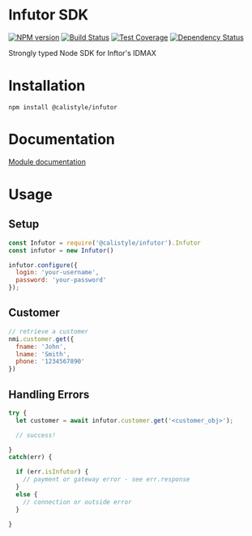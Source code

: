 # Infutor SDK

[![NPM version][npm-image]][npm-url]
[![Build Status][ci-image]][ci-url]
[![Test Coverage][coverage-image]][coverage-url]
[![Dependency Status][daviddm-image]][daviddm-url]

Strongly typed Node SDK for Inftor's IDMAX

# Installation
```
npm install @calistyle/infutor
```

# Documentation

[Module documentation](https://github.com/calistyle/infutor/docs.md)

# Usage

## Setup
```js
const Infutor = require('@calistyle/infutor').Infutor
const infutor = new Infutor()

infutor.configure({
  login: 'your-username',
  password: 'your-password'
});
```

## Customer
```js
// retrieve a customer
nmi.customer.get({
  fname: 'John',
  lname: 'Smith',
  phone: '1234567890'
})
```

## Handling Errors
```js
try {
  let customer = await infutor.customer.get('<customer_obj>');

  // success!

}
catch(err) {

  if (err.isInfutor) {
    // payment or gateway error - see err.response
  }
  else {
    // connection or outside error
  }

}
```

[npm-image]: https://img.shields.io/npm/v/@calistyle/infutor-node.svg?style=flat-square
[npm-url]: https://npmjs.org/package/@calistyle/infutor-node
[ci-image]: https://img.shields.io/circleci/project/github/CaliStyle/infutor-node/master.svg
[ci-url]: https://circleci.com/gh/CaliStyle/infutor-node/tree/master
[daviddm-image]: http://img.shields.io/david/CaliStyle/infutor-node.svg?style=flat-square
[daviddm-url]: https://david-dm.org/CaliStyle/infutor-node
[coverage-image]: https://img.shields.io/codeclimate/coverage/github/CaliStyle/infutor-node.svg?style=flat-square
[coverage-url]: https://codeclimate.com/github/CaliStyle/infutor-node/coverage
